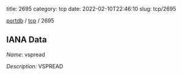 title: 2695
category: tcp
date: 2022-02-10T22:46:10
slug: tcp/2695

[portdb](/) / [tcp](/category/tcp.html) / 2695


## IANA Data

_Name:_ vspread

_Description:_ VSPREAD

